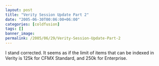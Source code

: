 ```yaml
---
layout: post
title: "Verity Session Update Part 2"
date: "2005-06-30T00:06:00+06:00"
categories: [coldfusion]
tags: []
banner_image: 
permalink: /2005/06/29/Verity-Session-Update-Part-2
---
```


I stand corrected. It seems as if the limit of items that can be indexed in Verity is 125k for CFMX Standard, and 250k for Enterprise.
